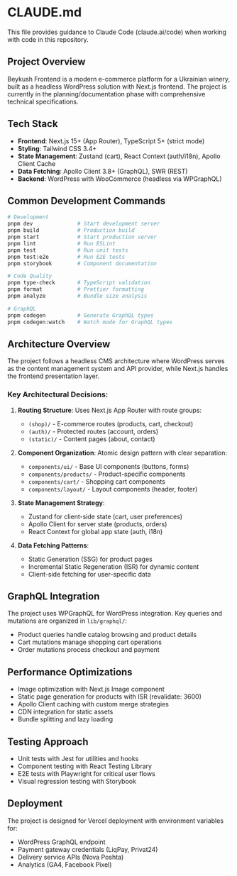 # CLAUDE.md

This file provides guidance to Claude Code (claude.ai/code) when working with code in this repository.

## Project Overview
Beykush Frontend is a modern e-commerce platform for a Ukrainian winery, built as a headless WordPress solution with Next.js frontend. The project is currently in the planning/documentation phase with comprehensive technical specifications.

## Tech Stack
- **Frontend**: Next.js 15+ (App Router), TypeScript 5+ (strict mode)
- **Styling**: Tailwind CSS 3.4+
- **State Management**: Zustand (cart), React Context (auth/i18n), Apollo Client Cache
- **Data Fetching**: Apollo Client 3.8+ (GraphQL), SWR (REST)
- **Backend**: WordPress with WooCommerce (headless via WPGraphQL)

## Common Development Commands
```bash
# Development
pnpm dev              # Start development server
pnpm build            # Production build
pnpm start            # Start production server
pnpm lint             # Run ESLint
pnpm test             # Run unit tests
pnpm test:e2e         # Run E2E tests
pnpm storybook        # Component documentation

# Code Quality
pnpm type-check       # TypeScript validation
pnpm format           # Prettier formatting
pnpm analyze          # Bundle size analysis

# GraphQL
pnpm codegen          # Generate GraphQL types
pnpm codegen:watch    # Watch mode for GraphQL types
```

## Architecture Overview
The project follows a headless CMS architecture where WordPress serves as the content management system and API provider, while Next.js handles the frontend presentation layer.

### Key Architectural Decisions:
1. **Routing Structure**: Uses Next.js App Router with route groups:
   - `(shop)/` - E-commerce routes (products, cart, checkout)
   - `(auth)/` - Protected routes (account, orders)
   - `(static)/` - Content pages (about, contact)

2. **Component Organization**: Atomic design pattern with clear separation:
   - `components/ui/` - Base UI components (buttons, forms)
   - `components/products/` - Product-specific components
   - `components/cart/` - Shopping cart components
   - `components/layout/` - Layout components (header, footer)

3. **State Management Strategy**:
   - Zustand for client-side state (cart, user preferences)
   - Apollo Client for server state (products, orders)
   - React Context for global app state (auth, i18n)

4. **Data Fetching Patterns**:
   - Static Generation (SSG) for product pages
   - Incremental Static Regeneration (ISR) for dynamic content
   - Client-side fetching for user-specific data

## GraphQL Integration
The project uses WPGraphQL for WordPress integration. Key queries and mutations are organized in `lib/graphql/`:
- Product queries handle catalog browsing and product details
- Cart mutations manage shopping cart operations
- Order mutations process checkout and payment

## Performance Optimizations
- Image optimization with Next.js Image component
- Static page generation for products with ISR (revalidate: 3600)
- Apollo Client caching with custom merge strategies
- CDN integration for static assets
- Bundle splitting and lazy loading

## Testing Approach
- Unit tests with Jest for utilities and hooks
- Component testing with React Testing Library
- E2E tests with Playwright for critical user flows
- Visual regression testing with Storybook

## Deployment
The project is designed for Vercel deployment with environment variables for:
- WordPress GraphQL endpoint
- Payment gateway credentials (LiqPay, Privat24)
- Delivery service APIs (Nova Poshta)
- Analytics (GA4, Facebook Pixel)